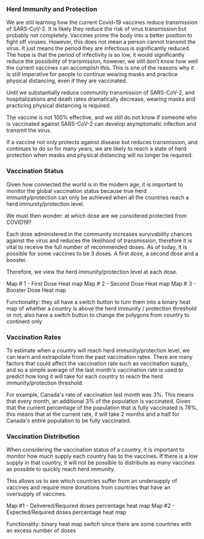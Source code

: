 ### Herd Immunity and Protection

We are still learning how the current Covid-19 vaccines reduce transmission of SARS-CoV-2. It is likely they reduce the risk of virus transmission but probably not completely. Vaccines prime the body into a better position to fight off viruses. However, this does not mean a person cannot transmit the virus. It just means the period they are infectious is significantly reduced. The hope is that the period of infectivity is so low, it would significantly reduce the possibility of transmission, however, we still don’t know how well the current vaccines can accomplish this. This is one of the reasons why it is still imperative for people to continue wearing masks and practice physical distancing, even if they are vaccinated.

Until we substantially reduce community transmission of SARS-CoV-2, and hospitalizations and death rates dramatically decrease, wearing masks and practicing physical distancing is required.

The vaccine is not 100% effective, and we still do not know if someone who is vaccinated against SARS-CoV-2 can develop asymptomatic infection and transmit the virus.

If a vaccine not only protects against disease but reduces transmission, and continues to do so for many years, we are likely to reach a state of herd protection when masks and physical distancing will no longer be required.

### Vaccination Status

Given how connected the world is in the modern age, it is important to monitor the global vaccination status because true herd immunity/protection can only be achieved when all the countries reach a herd immunity/protection level.

We must then wonder: at which dose are we considered protected from COVID19?

Each dose administered in the community increases survivability chances against the virus and reduces the likelihood of transmission, therefore it is vital to receive the full number of recommended doses. As of today, it is possible for some vaccines to be 3 doses. A first dose, a second dose and a booster.

Therefore, we view the herd immunity/protection level at each dose.

Map # 1 - First Dose Heat map
Map # 2 - Second Dose Heat map
Map # 3 - Booster Dose Heat map

Functionality: they all have a switch button to turn them into a binary heat map of whether a country is above the herd immunity / protection threshold or not; also have a switch button to change the polygons from country to continent only

### Vaccination Rates

To estimate when a country will reach herd immunity/protection level, we can learn and extrapolate from the past vaccination rates. There are many factors that could affect the vaccination rate such as vaccination supply, and so a simple average of the last month's vaccination rate is used to predict how long it will take for each country to reach the herd immunity/protection threshold.

For example, Canada's rate of vaccination last month was 3%. This means that every month, an additional 3% of the population is vaccinated. Given that the current percentage of the population that is fully vaccinated is 78%, this means that at the current rate, it will take 2 months and a half for Canada's entire population to be fully vaccinated.

### Vaccination Distribution

When considering the vaccination status of a country, it is important to monitor how much supply each country has to the vaccines. If there is a low supply in that country, it will not be possible to distribute as many vaccines as possible to quickly reach herd immunity.

This allows us to see which countries suffer from an undersupply of vaccines and require more donations from countries that have an oversupply of vaccines.

Map #1 - Delivered/Required doses percentage heat map
Map #2 - Expected/Required doses percentage heat map

Functionality: binary heat map switch since there are some countries with an excess number of doses
